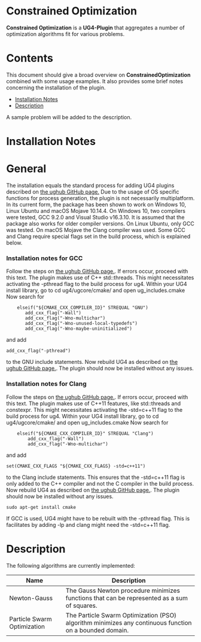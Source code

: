 # Constrained Optimization #

**Constrained Optimization** is a **UG4-Plugin** that aggregates a number of optimization algorithms fit for various problems.

# Contents
This document should give a broad overview on **ConstrainedOptimization** combined with some usage examples.
It also provides some brief notes concerning the installation of the plugin.

* [Installation Notes](#installation)
* [Description](#description)


A sample problem will be added to the description.
    
# Installation Notes 
# General
The installation equals the standard process for adding UG4 plugins described on [the ughub GitHub page.](https://github.com/UG4/ughub)
Due to the usage of OS specific functions for process generation, the plugin is not necessarily multiplatform. 
In its current form, the package has been shown to work on Windows 10, Linux Ubuntu and macOS Mojave 10.14.4. 
On Windows 10, two compilers were tested, GCC 9.2.0 and Visual Studio v16.3.10. 
It is assumed that the package also works for older compiler versions. On Linux Ubuntu, 
only GCC was tested. On macOS Mojave the Clang compiler was used. Some GCC and Clang require special flags
set in the build process, which is explained below.

### Installation notes for GCC
Follow the steps on [the ughub GitHub page.](https://github.com/UG4/ughub). If errors occur,
proceed with this text.
The plugin makes use of C++ std::threads. This might necessitates activating the -pthread flag
to the build process for ug4. Within your UG4 install library, go to
    cd ug4/ugcore/cmake/
and open 
    ug_includes.cmake
Now search for
```
    elseif("${CMAKE_CXX_COMPILER_ID}" STREQUAL "GNU")
	   add_cxx_flag("-Wall")
	   add_cxx_flag("-Wno-multichar")
	   add_cxx_flag("-Wno-unused-local-typedefs")
	   add_cxx_flag("-Wno-maybe-uninitialized")
```
and add 

    add_cxx_flag("-pthread")

to the GNU include statements. Now rebuild UG4 as described on [the ughub GitHub page.](https://github.com/UG4/ughub). The plugin should
now be installed without any issues.

### Installation notes for Clang
Follow the steps on [the ughub GitHub page.](https://github.com/UG4/ughub). If errors occur,
proceed with this text.
The plugin makes use of C++11 features, like std::threads and constexpr. This might necessitates activating the -std=c++11 flag
to the build process for ug4. Within your UG4 install library, go to
    cd ug4/ugcore/cmake/
and open 
    ug_includes.cmake
Now search for
```
    elseif("${CMAKE_CXX_COMPILER_ID}" STREQUAL "Clang")
	    add_cxx_flag("-Wall")
	    add_cxx_flag("-Wno-multichar")
```
and add 

    set(CMAKE_CXX_FLAGS "${CMAKE_CXX_FLAGS} -std=c++11")

to the Clang include statements. This ensures that the -std=c++11 flag is only added to the C++ compiler and not
the C compiler in the build process. Now rebuild UG4 as described on [the ughub GitHub page.](https://github.com/UG4/ughub). The plugin should
now be installed without any issues.


    sudo apt-get install cmake

If GCC is used, UG4 might have to be rebuilt with the -pthread flag. This is facilitates
by adding -lp
and clang might need the -std=c++11 flag.


# Description
The following algorithms are currently implemented:

|Name|Description|
|---|---|
|Newton-Gauss|The Gauss Newton procedure minimizes functions that can be represented as a sum of squares.|
|Particle Swarm Optimization|The Particle Swarm Optimization (PSO) algorithm minimizes any continuous function on a bounded domain.|
